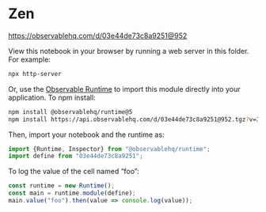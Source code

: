 # Zen

https://observablehq.com/d/03e44de73c8a9251@952

View this notebook in your browser by running a web server in this folder. For
example:

~~~sh
npx http-server
~~~

Or, use the [Observable Runtime](https://github.com/observablehq/runtime) to
import this module directly into your application. To npm install:

~~~sh
npm install @observablehq/runtime@5
npm install https://api.observablehq.com/d/03e44de73c8a9251@952.tgz?v=3
~~~

Then, import your notebook and the runtime as:

~~~js
import {Runtime, Inspector} from "@observablehq/runtime";
import define from "03e44de73c8a9251";
~~~

To log the value of the cell named “foo”:

~~~js
const runtime = new Runtime();
const main = runtime.module(define);
main.value("foo").then(value => console.log(value));
~~~
